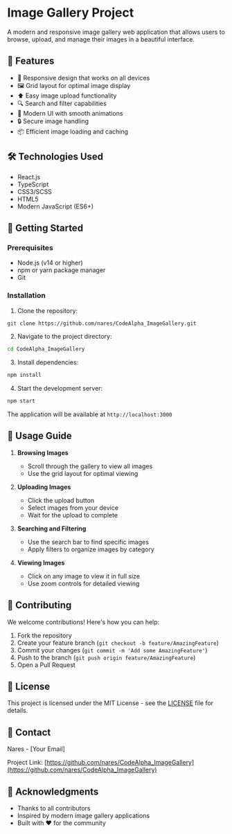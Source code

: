 # Image Gallery Project

A modern and responsive image gallery web application that allows users to browse, upload, and manage their images in a beautiful interface.

## 🌟 Features

- 📱 Responsive design that works on all devices
- 🖼️ Grid layout for optimal image display
- ⬆️ Easy image upload functionality
- 🔍 Search and filter capabilities
- 🎨 Modern UI with smooth animations
- 🔒 Secure image handling
- 📦 Efficient image loading and caching

## 🛠️ Technologies Used

- React.js
- TypeScript
- CSS3/SCSS
- HTML5
- Modern JavaScript (ES6+)

## 🚀 Getting Started

### Prerequisites

- Node.js (v14 or higher)
- npm or yarn package manager
- Git

### Installation

1. Clone the repository:
```bash
git clone https://github.com/nares/CodeAlpha_ImageGallery.git
```

2. Navigate to the project directory:
```bash
cd CodeAlpha_ImageGallery
```

3. Install dependencies:
```bash
npm install
```

4. Start the development server:
```bash
npm start
```

The application will be available at `http://localhost:3000`

## 📖 Usage Guide

1. **Browsing Images**
   - Scroll through the gallery to view all images
   - Use the grid layout for optimal viewing

2. **Uploading Images**
   - Click the upload button
   - Select images from your device
   - Wait for the upload to complete

3. **Searching and Filtering**
   - Use the search bar to find specific images
   - Apply filters to organize images by category

4. **Viewing Images**
   - Click on any image to view it in full size
   - Use zoom controls for detailed viewing

## 🤝 Contributing

We welcome contributions! Here's how you can help:

1. Fork the repository
2. Create your feature branch (`git checkout -b feature/AmazingFeature`)
3. Commit your changes (`git commit -m 'Add some AmazingFeature'`)
4. Push to the branch (`git push origin feature/AmazingFeature`)
5. Open a Pull Request

## 📝 License

This project is licensed under the MIT License - see the [LICENSE](LICENSE) file for details.

## 📧 Contact

Nares - [Your Email]

Project Link: [https://github.com/nares/CodeAlpha_ImageGallery](https://github.com/nares/CodeAlpha_ImageGallery)

## 🙏 Acknowledgments

- Thanks to all contributors
- Inspired by modern image gallery applications
- Built with ❤️ for the community